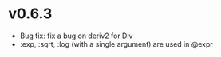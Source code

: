 # v0.6.3

- Bug fix: fix a bug on deriv2 for Div
- :exp, :sqrt, :log (with a single argument) are used in @expr

